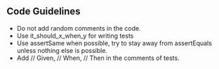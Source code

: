 ## Code Guidelines
- Do not add random comments in the code.
- Use it_should_x_when_y for writing tests
- Use assertSame when possible, try to stay away from assertEquals unless nothing else is possible.
- Add // Given, // When, // Then in the comments of tests.
